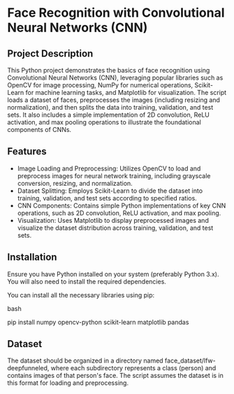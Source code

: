 # Face Recognition with Convolutional Neural Networks (CNN) 

## Project Description
This Python project demonstrates the basics of face recognition using Convolutional Neural Networks (CNN), 
leveraging popular libraries such as OpenCV for image processing, NumPy for numerical operations, Scikit-Learn 
for machine learning tasks, and Matplotlib for visualization. The script loads a dataset of faces, preprocesses 
the images (including resizing and normalization), and then splits the data into training, validation, and test 
sets. It also includes a simple implementation of 2D convolution, ReLU activation, and max pooling operations to
illustrate the foundational components of CNNs.

## Features
* Image Loading and Preprocessing: Utilizes OpenCV to load and preprocess images for neural network training, including grayscale conversion, resizing, and normalization.
* Dataset Splitting: Employs Scikit-Learn to divide the dataset into training, validation, and test sets according to specified ratios.
* CNN Components: Contains simple Python implementations of key CNN operations, such as 2D convolution, ReLU activation, and max pooling.
* Visualization: Uses Matplotlib to display preprocessed images and visualize the dataset distribution across training, validation, and test sets.


## Installation
Ensure you have Python installed on your system (preferably Python 3.x). You will also need to install the required dependencies. 

You can install all the necessary libraries using pip:

bash

pip install numpy opencv-python scikit-learn matplotlib pandas

## Dataset
The dataset should be organized in a directory named face_dataset/lfw-deepfunneled, where each subdirectory represents a class 
(person) and contains images of that person's face. The script assumes the dataset is in this format for loading and preprocessing.


